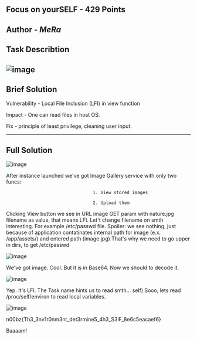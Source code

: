 Focus on yourSELF - 429 Points
---
Author - _MeRa_
---
Task Describtion
---
![image](https://github.com/user-attachments/assets/fb536a1f-a5fc-45f5-86a9-cd1669f496b1)
---
Brief Solution
---
Vulnerability - Local File Inclusion (LFI) in view function

Impact        - One can read files in host OS.

Fix           - principle of least privilege, cleaning user input.

---
Full Solution
---
![image](https://github.com/user-attachments/assets/32737baa-79f1-4236-9bc6-893f356d568d)

After instance launched we've got Image Gallery service with only two funcs:

                                     1. View stored images
                                     
                                     2. Upload them
Clicking View button we see in URL image GET param with nature.jpg filename as value, that means 
LFI.
Let't change filename on smth interesting. For example /etc/passwd file. Spoiler: we see nothing,
just because of application contatinates internal path for image (e.x. /app/assets/) and entered path (image.jpg)
That's why we need to go upper in dirs, to get /etc/passwd

![image](https://github.com/user-attachments/assets/7fdd804c-a7ff-44bb-be53-e5873ba44534)

We've got image. Cool. But it is in Base64. Now we should to decode it.

![image](https://github.com/user-attachments/assets/b9858d3b-f611-44c2-8868-38c092e7ed4e)

Yep. It's LFI. The Task name hints us to read smth... self) Sooo, lets read /proc/self/environ to 
read local variables.

![image](https://github.com/user-attachments/assets/aac971c9-8ec9-403c-aaa0-5d409aa0f3ae)

n00bz{Th3_3nv1r0nm3nt_det3rmine5_4h3_S3lF_8e6c5eacaef6}

Baaaam!
